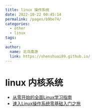 ```yaml
---
title: linux 操作系统
date: 2022-10-22 00:45:14
permalink: /pages/b9be74/
categories:
  - other
  - linux
tags:
  - 
author: 
  name: 北鸟南游
  link: https://shenshuai89.github.io/
---
```

# linux 内核系统

- [从零开始的全面Linux学习指南](./从零开始的全面Linux学习指南.md)
- [速入Linux操作系统零基础入门之旅](./速入Linux操作系统零基础入门之旅.md)